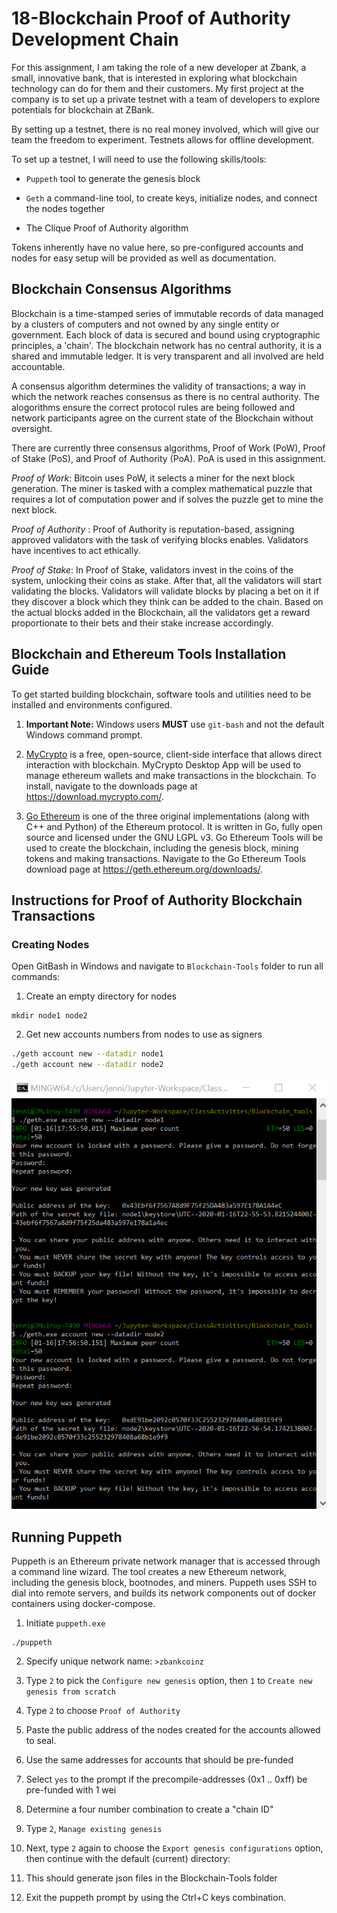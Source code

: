 # 18-Blockchain Proof of Authority Development Chain

For this assignment, I am taking the role of a new developer at Zbank, a small, innovative bank, that is interested in exploring what blockchain technology can do for them and their customers. My first project at the company is to set up a private testnet with a team of developers to explore potentials for blockchain at ZBank.

By setting up a testnet, there is no real money involved, which will give our team the freedom to experiment. Testnets allows for offline development. 

To set up a testnet, I will need to use the following skills/tools:

- `Puppeth` tool to generate the genesis block

- `Geth` a command-line tool, to create keys, initialize nodes, and connect the nodes together

- The Clique Proof of Authority algorithm

Tokens inherently have no value here, so pre-configured accounts and nodes for easy setup will be provided as well as documentation.

## Blockchain Consensus Algorithms

Blockchain is a time-stamped series of immutable records of data managed by a clusters of computers and not owned by any single entity or government. Each block of data is secured and bound using cryptographic principles, a 'chain'.  The blockchain network has no central authority, it is a shared and immutable ledger. It is very transparent and all involved are held accountable.

A consensus algorithm determines the validity of transactions; a way in which the network reaches consensus as there is no central authority. The alogorithms ensure the correct protocol rules are being followed and network participants agree on the current state of the Blockchain without oversight. 

There are currently three consensus algorithms, Proof of Work (PoW), Proof of Stake (PoS), and Proof of Authority (PoA). PoA is used in this assignment. 

*Proof of Work*: Bitcoin uses PoW, it selects a miner for the next block generation. The miner is tasked with a complex mathematical puzzle that requires a lot of computation power and if solves the puzzle get to mine the next block. 

*Proof of Authority* : Proof of Authority is reputation-based, assigning approved validators with the task of verifying blocks enables. Validators have incentives to act ethically. 

*Proof of Stake*: In Proof of Stake, validators invest in the coins of the system, unlocking their coins as stake. After that, all the validators will start validating the blocks. Validators will validate blocks by placing a bet on it if they discover a block which they think can be added to the chain. Based on the actual blocks added in the Blockchain, all the validators get a reward proportionate to their bets and their stake increase accordingly.


## Blockchain and Ethereum Tools Installation Guide

To get started building blockchain, software tools and utilities need to be installed and environments configured. 

1. **Important Note:** Windows users **MUST** use `git-bash` and not the default Windows command prompt. 

2. [MyCrypto](https://www.mycrypto.com/) is a free, open-source, client-side interface that allows direct interaction with blockchain. MyCrypto Desktop App will be used to manage ethereum wallets and make transactions in the blockchain. To install, navigate to the downloads page at https://download.mycrypto.com/. 

3. [Go Ethereum](https://geth.ethereum.org/) is one of the three original implementations (along with C++ and Python) of the Ethereum protocol. It is written in Go, fully open source and licensed under the GNU LGPL v3. Go Ethereum Tools will be used to create the blockchain, including the genesis block, mining tokens and making transactions. Navigate to the Go Ethereum Tools download page at https://geth.ethereum.org/downloads/. 

##  Instructions for Proof of Authority Blockchain Transactions

###  Creating Nodes

Open GitBash in Windows and navigate to `Blockchain-Tools` folder to run all commands: 

1. Create an empty directory for nodes 
```
mkdir node1 node2
```
2. Get new accounts numbers from nodes to use as signers
```bash
./geth account new --datadir node1
./geth account new --datadir node2
```
![new-account](screenshots/node_creation.png)

## Running Puppeth

Puppeth is an Ethereum private network manager that is accessed through a command line wizard. The tool creates a new Ethereum network, including the genesis block, bootnodes, and miners. Puppeth uses SSH to dial into remote servers, and builds its network components out of docker containers using docker-compose.

1. Initiate `puppeth.exe`
  ```
  ./puppeth
  ```
2. Specify unique network name: `>zbankcoinz`

3. Type `2` to pick the `Configure new genesis` option, then `1` to `Create new genesis from scratch`

4. Type `2` to choose `Proof of Authority` 

5. Paste the public address of the nodes created for the accounts allowed to seal. 

6. Use the same addresses for accounts that should be pre-funded 

7. Select `yes` to the prompt if the precompile-addresses (0x1 .. 0xff) be pre-funded with 1 wei

8. Determine a four number combination to create a "chain ID"

9. Type `2`, `Manage existing genesis` 

10. Next, type `2` again to choose the `Export genesis configurations` option, then continue with the default (current) directory:

11. This should generate json files in the Blockchain-Tools folder

12. Exit the puppeth prompt by using the Ctrl+C keys combination.
